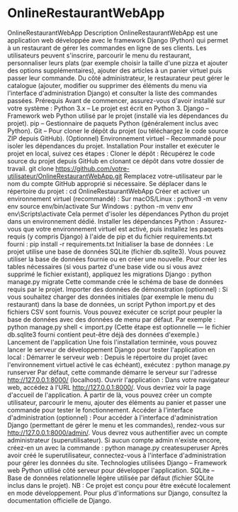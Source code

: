 # OnlineRestaurantWebApp

OnlineRestaurantWebApp
Description
OnlineRestaurantWebApp est une application web développée avec le framework Django (Python) qui permet à un restaurant de gérer les commandes en ligne de ses clients. Les utilisateurs peuvent s'inscrire, parcourir le menu du restaurant, personnaliser leurs plats (par exemple choisir la taille d'une pizza et ajouter des options supplémentaires), ajouter des articles à un panier virtuel puis passer leur commande. Du côté administrateur, le restaurateur peut gérer le catalogue (ajouter, modifier ou supprimer des éléments du menu via l'interface d'administration Django) et consulter la liste des commandes passées.
Prérequis
Avant de commencer, assurez-vous d'avoir installé sur votre système :
Python 3.x – Le projet est écrit en Python 3.
Django – Framework web Python utilisé par le projet (installé via les dépendances du projet).
pip – Gestionnaire de paquets Python (généralement inclus avec Python).
Git – Pour cloner le dépôt du projet (ou téléchargez le code source ZIP depuis GitHub).
(Optionnel) Environnement virtuel – Recommandé pour isoler les dépendances du projet.
Installation
Pour installer et exécuter le projet en local, suivez ces étapes :
Cloner le dépôt : Récupérez le code source du projet depuis GitHub en clonant ce dépôt dans votre dossier de travail.
git clone https://github.com/votre-utilisateur/OnlineRestaurantWebApp.git
Remplacez votre-utilisateur par le nom du compte GitHub approprié si nécessaire.
Se déplacer dans le répertoire du projet :
cd OnlineRestaurantWebApp
Créer et activer un environnement virtuel (recommandé) :
Sur macOS/Linux :
python3 -m venv env
source env/bin/activate
Sur Windows :
python -m venv env
env\Scripts\activate
Cela permet d'isoler les dépendances Python du projet dans un environnement dédié.
Installer les dépendances Python :
Assurez-vous que votre environnement virtuel est activé, puis installez les paquets requis (y compris Django) à l'aide de pip et du fichier requirements.txt fourni :
pip install -r requirements.txt
Initialiser la base de données :
Le projet utilise une base de données SQLite (fichier db.sqlite3). Vous pouvez utiliser la base de données fournie ou en créer une nouvelle. Pour créer les tables nécessaires (si vous partez d'une base vide ou si vous avez supprimé le fichier existant), appliquez les migrations Django :
python manage.py migrate
Cette commande crée le schéma de base de données requis par le projet.
Importer des données de démonstration (optionnel) :
Si vous souhaitez charger des données initiales (par exemple le menu du restaurant) dans la base de données, un script Python import.py et des fichiers CSV sont fournis. Vous pouvez exécuter ce script pour peupler la base de données avec des données de menu par défaut. Par exemple :
python manage.py shell < import.py
(Cette étape est optionnelle — le fichier db.sqlite3 fourni contient peut-être déjà des données d'exemple.)
Lancement de l'application
Une fois l'installation terminée, vous pouvez lancer le serveur de développement Django pour tester l'application en local :
Démarrer le serveur web :
Depuis le répertoire du projet (avec l'environnement virtuel activé le cas échéant), exécutez :
python manage.py runserver
Par défaut, cette commande démarre le serveur sur l'adresse http://127.0.0.1:8000/ (localhost).
Ouvrir l'application :
Dans votre navigateur web, accédez à l'URL http://127.0.0.1:8000/. Vous devriez voir la page d'accueil de l'application. À partir de là, vous pouvez créer un compte utilisateur, parcourir le menu, ajouter des éléments au panier et passer une commande pour tester le fonctionnement.
Accéder à l'interface d'administration (optionnel) :
Pour accéder à l'interface d'administration Django (permettant de gérer le menu et les commandes), rendez-vous sur http://127.0.0.1:8000/admin/. Vous devrez vous authentifier avec un compte administrateur (superutilisateur). Si aucun compte admin n'existe encore, créez-en un avec la commande :
python manage.py createsuperuser
Après avoir créé le superutilisateur, connectez-vous à l'interface d'administration pour gérer les données du site.
Technologies utilisées
Django – Framework web Python utilisé côté serveur pour développer l'application.
SQLite – Base de données relationnelle légère utilisée par défaut (fichier SQLite inclus dans le projet).
NB : Ce projet est conçu pour être exécuté localement en mode développement. Pour plus d'informations sur Django, consultez la documentation officielle de Django.
